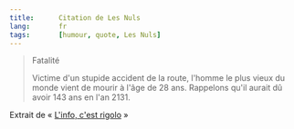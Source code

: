 ```yaml
---
title:      Citation de Les Nuls
lang:       fr
tags:       [humour, quote, Les Nuls]
---
```


> Fatalité
>
> Victime d'un stupide accident de la route, l'homme le plus vieux du monde vient de mourir à l'âge de 28 ans. Rappelons qu'il aurait dû avoir 143 ans en l'an 2131.


Extrait de « [L'info, c'est rigolo](http://www.amazon.fr/exec/obidos/ASIN/2020200090/phpheaven-21) »
